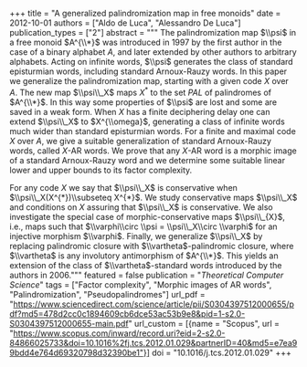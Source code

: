+++
title = "A generalized palindromization map in free monoids"
date = 2012-10-01
authors = ["Aldo de Luca", "Alessandro De Luca"]
publication_types = ["2"]
abstract = """
The palindromization map $\\psi$ in a free monoid $A^{\\*}$ was introduced in 1997
by the first author in the case of a binary alphabet $A$, and later extended by
other authors to arbitrary alphabets. Acting on infinite words, $\\psi$
generates the class of standard episturmian words, including standard
Arnoux-Rauzy words.
In this paper we generalize the palindromization map, starting with a given code
$X$ over $A$. The new map $\\psi\\_X$  maps $X^*$ to the set $PAL$ of
palindromes of $A^{\\*}$. In this way some properties of $\\psi$ are lost and some
are saved in a weak form. When $X$ has a finite deciphering delay one can extend
$\\psi\\_X$ to $X^{\\omega}$, generating a class of infinite words much wider
than standard episturmian words. For a finite and maximal code $X$ over $A$, we
give a suitable generalization of standard Arnoux-Rauzy words, called $X$-AR
words. We prove that any $X$-AR word is a morphic image of a standard
Arnoux-Rauzy word and we determine some suitable linear lower and upper bounds
to its factor complexity.  

For any code $X$ we say that $\\psi\\_X$ is conservative when
$\\psi\\_X(X^{*})\\subseteq X^{*}$. We study conservative maps $\\psi\\_X$ and
conditions on $X$ assuring that $\\psi\\_X$ is conservative. We also investigate
the special case of morphic-conservative maps $\\psi\\_{X}$, i.e., maps such
that $\\varphi\\circ \\psi = \\psi\\_X\\circ \\varphi$ for an injective morphism
$\\varphi$. Finally, we generalize $\\psi\\_X$ by replacing palindromic closure
with $\\vartheta$-palindromic closure, where $\\vartheta$ is any involutory
antimorphism of $A^{\\*}$. This yields an extension of the class of
$\\vartheta$-standard words introduced by the authors in 2006."""
featured = false
publication = "*Theoretical Computer Science*"
tags = ["Factor complexity", "Morphic images of AR words", "Palindromization", "Pseudopalindromes"]
url_pdf = "https://www.sciencedirect.com/science/article/pii/S0304397512000655/pdf?md5=478d2cc0c1894609cb6dce53ac53b9e8&pid=1-s2.0-S0304397512000655-main.pdf"
url_custom = [{name = "Scopus", url = "https://www.scopus.com/inward/record.uri?eid=2-s2.0-84866025733&doi=10.1016%2fj.tcs.2012.01.029&partnerID=40&md5=e7ea99bdd4e764d69320798d32390be1"}]
doi = "10.1016/j.tcs.2012.01.029"
+++
